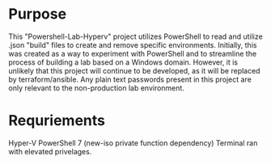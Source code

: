 # Purpose
This "Powershell-Lab-Hyperv" project utilizes PowerShell to read and utilize .json "build" files to create and remove specific environments. Initially, this was created as a way to experiment with PowerShell and to streamline the process of building a lab based on a Windows domain. However, it is unlikely that this project will continue to be developed, as it will be replaced by terraform/ansible. Any plain text passwords present in this project are only relevant to the non-production lab environment.

# Requriements
Hyper-V
PowerShell 7 (new-iso private function dependency)
Terminal ran with elevated privelages.

